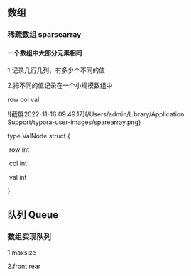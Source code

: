 ## 数组

### 稀疏数组 sparsearray

#### 一个数组中大部分元素相同

1.记录几行几列，有多少个不同的值

2.把不同的值记录在一个小规模数组中

row    col     val

![截屏2022-11-16 09.49.17](/Users/admin/Library/Application Support/typora-user-images/sparearray.png)

type ValNode struct {

​    row int

​    col int

​    val int

}

## 队列 Queue

### 数组实现队列

1.maxsize

2.front  rear